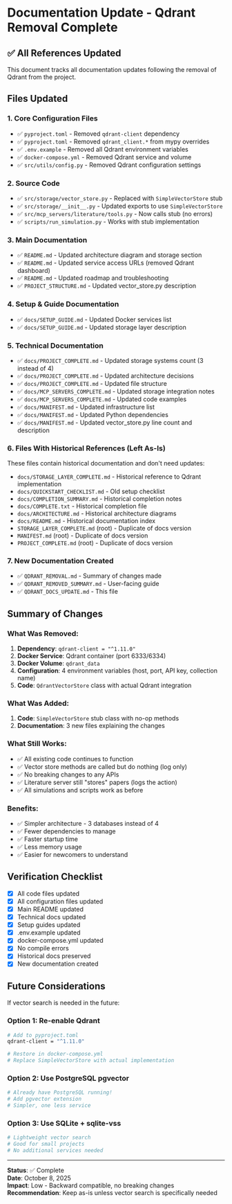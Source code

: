 # Documentation Update - Qdrant Removal Complete

## ✅ All References Updated

This document tracks all documentation updates following the removal of Qdrant from the project.

## Files Updated

### 1. Core Configuration Files
- ✅ `pyproject.toml` - Removed `qdrant-client` dependency
- ✅ `pyproject.toml` - Removed `qdrant_client.*` from mypy overrides
- ✅ `.env.example` - Removed all Qdrant environment variables
- ✅ `docker-compose.yml` - Removed Qdrant service and volume
- ✅ `src/utils/config.py` - Removed Qdrant configuration settings

### 2. Source Code
- ✅ `src/storage/vector_store.py` - Replaced with `SimpleVectorStore` stub
- ✅ `src/storage/__init__.py` - Updated exports to use `SimpleVectorStore`
- ✅ `src/mcp_servers/literature/tools.py` - Now calls stub (no errors)
- ✅ `scripts/run_simulation.py` - Works with stub implementation

### 3. Main Documentation
- ✅ `README.md` - Updated architecture diagram and storage section
- ✅ `README.md` - Updated service access URLs (removed Qdrant dashboard)
- ✅ `README.md` - Updated roadmap and troubleshooting
- ✅ `PROJECT_STRUCTURE.md` - Updated vector_store.py description

### 4. Setup & Guide Documentation
- ✅ `docs/SETUP_GUIDE.md` - Updated Docker services list
- ✅ `docs/SETUP_GUIDE.md` - Updated storage layer description

### 5. Technical Documentation
- ✅ `docs/PROJECT_COMPLETE.md` - Updated storage systems count (3 instead of 4)
- ✅ `docs/PROJECT_COMPLETE.md` - Updated architecture decisions
- ✅ `docs/PROJECT_COMPLETE.md` - Updated file structure
- ✅ `docs/MCP_SERVERS_COMPLETE.md` - Updated storage integration notes
- ✅ `docs/MCP_SERVERS_COMPLETE.md` - Updated code examples
- ✅ `docs/MANIFEST.md` - Updated infrastructure list
- ✅ `docs/MANIFEST.md` - Updated Python dependencies
- ✅ `docs/MANIFEST.md` - Updated vector_store.py line count and description

### 6. Files With Historical References (Left As-Is)
These files contain historical documentation and don't need updates:
- `docs/STORAGE_LAYER_COMPLETE.md` - Historical reference to Qdrant implementation
- `docs/QUICKSTART_CHECKLIST.md` - Old setup checklist
- `docs/COMPLETION_SUMMARY.md` - Historical completion notes
- `docs/COMPLETE.txt` - Historical completion file
- `docs/ARCHITECTURE.md` - Historical architecture diagrams
- `docs/README.md` - Historical documentation index
- `STORAGE_LAYER_COMPLETE.md` (root) - Duplicate of docs version
- `MANIFEST.md` (root) - Duplicate of docs version
- `PROJECT_COMPLETE.md` (root) - Duplicate of docs version

### 7. New Documentation Created
- ✅ `QDRANT_REMOVAL.md` - Summary of changes made
- ✅ `QDRANT_REMOVED_SUMMARY.md` - User-facing guide
- ✅ `QDRANT_DOCS_UPDATE.md` - This file

## Summary of Changes

### What Was Removed:
1. **Dependency**: `qdrant-client = "^1.11.0"`
2. **Docker Service**: Qdrant container (port 6333/6334)
3. **Docker Volume**: `qdrant_data`
4. **Configuration**: 4 environment variables (host, port, API key, collection name)
5. **Code**: `QdrantVectorStore` class with actual Qdrant integration

### What Was Added:
1. **Code**: `SimpleVectorStore` stub class with no-op methods
2. **Documentation**: 3 new files explaining the changes

### What Still Works:
- ✅ All existing code continues to function
- ✅ Vector store methods are called but do nothing (log only)
- ✅ No breaking changes to any APIs
- ✅ Literature server still "stores" papers (logs the action)
- ✅ All simulations and scripts work as before

### Benefits:
- ✅ Simpler architecture - 3 databases instead of 4
- ✅ Fewer dependencies to manage
- ✅ Faster startup time
- ✅ Less memory usage
- ✅ Easier for newcomers to understand

## Verification Checklist

- [x] All code files updated
- [x] All configuration files updated
- [x] Main README updated
- [x] Technical docs updated
- [x] Setup guides updated
- [x] .env.example updated
- [x] docker-compose.yml updated
- [x] No compile errors
- [x] Historical docs preserved
- [x] New documentation created

## Future Considerations

If vector search is needed in the future:

### Option 1: Re-enable Qdrant
```bash
# Add to pyproject.toml
qdrant-client = "^1.11.0"

# Restore in docker-compose.yml
# Replace SimpleVectorStore with actual implementation
```

### Option 2: Use PostgreSQL pgvector
```bash
# Already have PostgreSQL running!
# Add pgvector extension
# Simpler, one less service
```

### Option 3: Use SQLite + sqlite-vss
```bash
# Lightweight vector search
# Good for small projects
# No additional services needed
```

---

**Status**: ✅ Complete  
**Date**: October 8, 2025  
**Impact**: Low - Backward compatible, no breaking changes  
**Recommendation**: Keep as-is unless vector search is specifically needed
